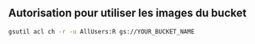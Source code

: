 ## Autorisation pour utiliser les images du bucket

```bash
gsutil acl ch -r -u AllUsers:R gs://YOUR_BUCKET_NAME
```